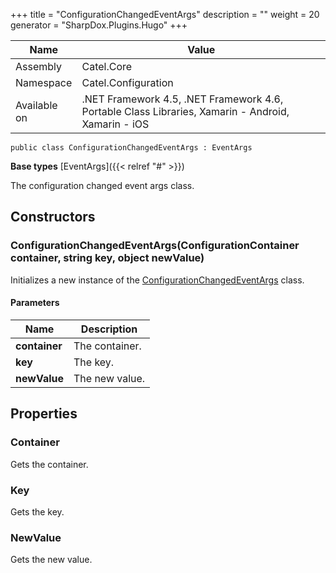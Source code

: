 

+++
title = "ConfigurationChangedEventArgs" 
description = ""
weight = 20
generator = "SharpDox.Plugins.Hugo"
+++

Name|Value
---|---
Assembly|Catel.Core
Namespace|Catel.Configuration
Available on|.NET Framework 4.5, .NET Framework 4.6, Portable Class Libraries, Xamarin - Android, Xamarin - iOS

```
public class ConfigurationChangedEventArgs : EventArgs
```

**Base types**
[EventArgs]({{&lt; relref "#" &gt;}})

The configuration changed event args class.

## Constructors

### ConfigurationChangedEventArgs(ConfigurationContainer container, string key, object newValue)

Initializes a new instance of the [ConfigurationChangedEventArgs](#) class.

#### Parameters

Name|Description
---|---
**container**|The container.
**key**|The key.
**newValue**|The new value.

## Properties

### Container

Gets the container.

### Key

Gets the key.

### NewValue

Gets the new value.

